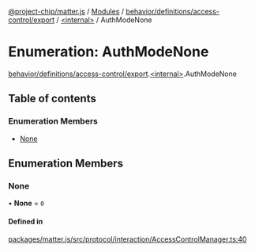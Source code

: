 [@project-chip/matter.js](../README.md) / [Modules](../modules.md) / [behavior/definitions/access-control/export](../modules/behavior_definitions_access_control_export.md) / [\<internal\>](../modules/behavior_definitions_access_control_export._internal_.md) / AuthModeNone

# Enumeration: AuthModeNone

[behavior/definitions/access-control/export](../modules/behavior_definitions_access_control_export.md).[\<internal\>](../modules/behavior_definitions_access_control_export._internal_.md).AuthModeNone

## Table of contents

### Enumeration Members

- [None](behavior_definitions_access_control_export._internal_.AuthModeNone.md#none)

## Enumeration Members

### None

• **None** = ``0``

#### Defined in

[packages/matter.js/src/protocol/interaction/AccessControlManager.ts:40](https://github.com/project-chip/matter.js/blob/2d9f2165d2672864fda3496a6d0d5f93597f82c6/packages/matter.js/src/protocol/interaction/AccessControlManager.ts#L40)
